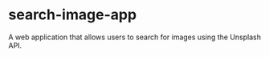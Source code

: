 # search-image-app
 A web application that allows users to search for images using the Unsplash API.
